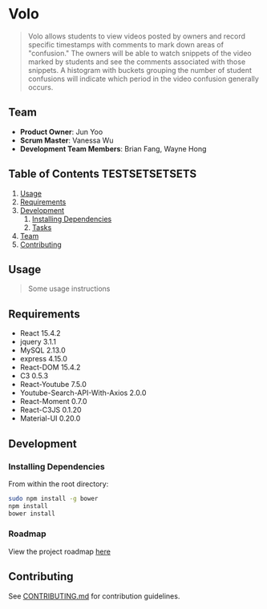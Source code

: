 # Volo

> Volo allows students to view videos posted by owners and record specific timestamps with comments to mark down areas of "confusion." The owners will be able to watch snippets of the video marked by students and see the comments associated with those snippets. A histogram with buckets grouping the number of student confusions will indicate which period in the video confusion generally occurs. 

## Team

  - __Product Owner__: Jun Yoo
  - __Scrum Master__: Vanessa Wu
  - __Development Team Members__: Brian Fang, Wayne Hong

## Table of Contents TESTSETSETSETS

1. [Usage](#Usage)
1. [Requirements](#requirements)
1. [Development](#development)
    1. [Installing Dependencies](#installing-dependencies)
    1. [Tasks](#tasks)
1. [Team](#team)
1. [Contributing](#contributing)

## Usage

> Some usage instructions

## Requirements

- React 15.4.2
- jquery 3.1.1
- MySQL 2.13.0
- express 4.15.0
- React-DOM 15.4.2
- C3 0.5.3
- React-Youtube 7.5.0
- Youtube-Search-API-With-Axios 2.0.0
- React-Moment 0.7.0
- React-C3JS 0.1.20
- Material-UI 0.20.0

## Development

### Installing Dependencies

From within the root directory:

```sh
sudo npm install -g bower
npm install
bower install
```

### Roadmap

View the project roadmap [here](LINK_TO_PROJECT_ISSUES)


## Contributing

See [CONTRIBUTING.md](CONTRIBUTING.md) for contribution guidelines.
